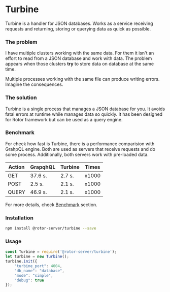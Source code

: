 # Turbine
Turbine is a handler for JSON databases. Works as a service receiving requests and returning, storing or querying data as quick as possible.

### The problem
I have multiple clusters working with the same data. For them it isn't an effort to read from a JSON database and work with data. The problem appears when those clusters **try** to store data on database at the same time.

Multiple processes working with the same file can produce writing errors. Imagine the consequences.

### The solution
Turbine is a single process that manages a JSON database for you. It avoids fatal errors at runtime while manages data so quickly. It has been designed for Rotor framework but can be used as a query engine.

### Benchmark
For check how fast is Turbine, there is a performance comparision with GrahpQL engine. Both are used as servers that receive requests and do some process.
Additionally, both servers work with pre-loaded data.

|Action  |GrapqhQL  |Turbine| Times |
|---|---|---|---|
| GET  | 37.6 s. | 2.7 s. | x1000
| POST  | 2.5 s. | 2.1 s. | x1000
| QUERY  | 46.9 s. | 2.1 s. | x1000

For more details, check [Benchmark](https://github.com/rotorlab/server-node/tree/master/benchmark) section.

### Installation
```bash
npm install @rotor-server/turbine --save
```

### Usage
```javascript
const Turbine = require('@rotor-server/turbine');
let turbine = new Turbine();
turbine.init({
    "turbine_port": 4004,
    "db_name": "database",
    "mode": "simple",
    "debug": true
});
```


